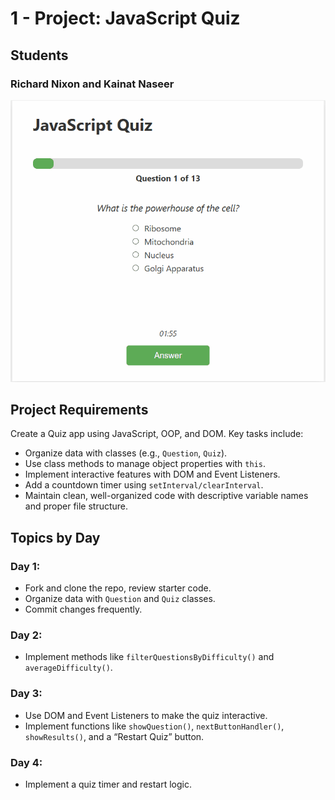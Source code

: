# 1 - Project: JavaScript Quiz

## Students
### Richard Nixon and Kainat Naseer

![image](project-richard-kainat.gif)




## Project Requirements

Create a Quiz app using JavaScript, OOP, and DOM. Key tasks include:

- Organize data with classes (e.g., `Question`, `Quiz`).
- Use class methods to manage object properties with `this`.
- Implement interactive features with DOM and Event Listeners.
- Add a countdown timer using `setInterval/clearInterval`.
- Maintain clean, well-organized code with descriptive variable names and proper file structure.

## Topics by Day

### Day 1:
- Fork and clone the repo, review starter code.
- Organize data with `Question` and `Quiz` classes.
- Commit changes frequently.

### Day 2:
- Implement methods like `filterQuestionsByDifficulty()` and `averageDifficulty()`.

### Day 3:
- Use DOM and Event Listeners to make the quiz interactive.
- Implement functions like `showQuestion()`, `nextButtonHandler()`, `showResults()`, and a “Restart Quiz” button.

### Day 4:
- Implement a quiz timer and restart logic.
